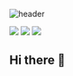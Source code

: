 ![header](https://capsule-render.vercel.app/api?type=venom&height=200&text=Hello!&desc=Suhyun%20Github&descAlignY=20)

<!--<img src="https://img.shields.io/badge/쓰고자하는_텍스트-컬러코드?style=flat-square&logo=simpleicons에서_아이콘이름&logoColor=white"/></a>-->

<img src="https://img.shields.io/badge/Python-3766AB?style=flat-square&logo=Python&logoColor=white"/></a> 
<img src="https://img.shields.io/badge/HTML-DB631F?style=flat-square&logo=HTML5&logoColor=white"/></a> 
<img src="https://img.shields.io/badge/CSS-1E82FFF?style=flat-square&logo=CSS&logoColor=white"/></a>


## Hi there 👋

<!--
**lsh093/lsh093** is a ✨ _special_ ✨ repository because its `README.md` (this file) appears on your GitHub profile.

Here are some ideas to get you started:

- 🔭 I’m currently working on ...
- 🌱 I’m currently learning ...
- 👯 I’m looking to collaborate on ...
- 🤔 I’m looking for help with ...
- 💬 Ask me about ...
- 📫 How to reach me: ...
- 😄 Pronouns: ...
- ⚡ Fun fact: ...
-->
